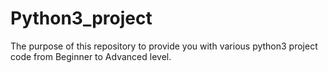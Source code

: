 # Python3_project
The purpose of this repository to provide you with various python3 project code from Beginner to Advanced level.
